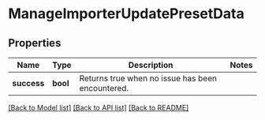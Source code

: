 # ManageImporterUpdatePresetData

## Properties
Name | Type | Description | Notes
------------ | ------------- | ------------- | -------------
**success** | **bool** | Returns true when no issue has been encountered. | 

[[Back to Model list]](../README.md#documentation-for-models) [[Back to API list]](../README.md#documentation-for-api-endpoints) [[Back to README]](../README.md)


